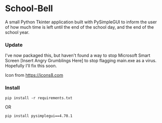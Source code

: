 # School-Bell
A small Python Tkinter application built with PySimpleGUI to inform the user of how much time is left until the end of the school day, and the end of the school year.

### Update
I've now packaged this, but haven't found a way to stop Microsoft Smart Screen [Insert Angry Grumblings Here] to stop flagging main.exe as a virus. Hopefully I'll fix this soon.

Icon from https://icons8.com

### Install
```
pip install -r requirements.txt
```

OR

```
pip install pysimplegui==4.70.1
```
